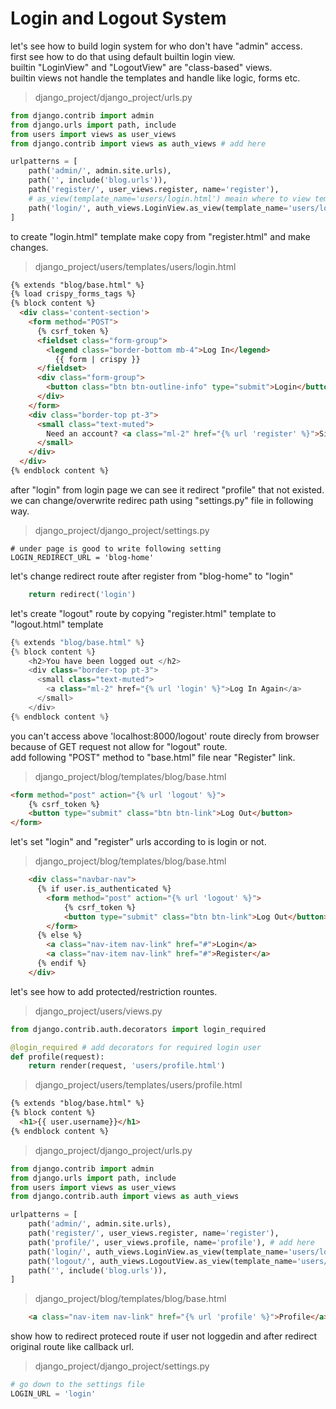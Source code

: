 # Login and Logout System   

let's see how to build login system for who don't have "admin" access.  
first see how to do that using default builtin login view.  
builtin "LoginView" and "LogoutView" are "class-based" views.   
builtin views not handle the templates and handle like logic, forms etc.   

> django_project/django_project/urls.py  
```py 
from django.contrib import admin
from django.urls import path, include
from users import views as user_views
from django.contrib import views as auth_views # add here  

urlpatterns = [
    path('admin/', admin.site.urls),
    path('', include('blog.urls')),
    path('register/', user_views.register, name='register'), 
    # as_view(template_name='users/login.html') meain where to view template file
    path('login/', auth_views.LoginView.as_view(template_name='users/login.html'), name='login'), 
]
```

to create "login.html" template make copy from "register.html" and make changes.  
> django_project/users/templates/users/login.html  
```html 
{% extends "blog/base.html" %}
{% load crispy_forms_tags %}
{% block content %}
  <div class='content-section'>
    <form method="POST">
      {% csrf_token %}
      <fieldset class="form-group">
        <legend class="border-bottom mb-4">Log In</legend>
          {{ form | crispy }}
      </fieldset>
      <div class="form-group">
        <button class="btn btn-outline-info" type="submit">Login</button>
      </div>
    </form>
    <div class="border-top pt-3">
      <small class="text-muted">
        Need an account? <a class="ml-2" href="{% url 'register' %}">Sign Up Now</a>
      </small>
    </div>
  </div>
{% endblock content %}
```

after "login" from login page we can see it redirect "profile" that not existed.  
we can change/overwrite redirec path using "settings.py" file in following way.  
>django_project/django_project/settings.py  
```
# under page is good to write following setting  
LOGIN_REDIRECT_URL = 'blog-home'
```

let's change redirect route after register from "blog-home" to "login"  
```py 
    return redirect('login')
```

let's create "logout" route by copying "register.html" template to "logout.html" template  
```py 
{% extends "blog/base.html" %}
{% block content %}
    <h2>You have been logged out </h2>
    <div class="border-top pt-3">
      <small class="text-muted">
        <a class="ml-2" href="{% url 'login' %}">Log In Again</a>
      </small>
    </div>
{% endblock content %}
```

you can't access above 'localhost:8000/logout' route direcly from browser because of GET request not allow for "logout" route.  
add following "POST" method to "base.html" file near "Register" link.  
>django_project/blog/templates/blog/base.html  
```html 
<form method="post" action="{% url 'logout' %}">
    {% csrf_token %}
    <button type="submit" class="btn btn-link">Log Out</button>
</form>
```

let's set "login" and "register" urls according to is login or not.  
>django_project/blog/templates/blog/base.html  
```html 
    <div class="navbar-nav">
      {% if user.is_authenticated %}
        <form method="post" action="{% url 'logout' %}">
            {% csrf_token %}
            <button type="submit" class="btn btn-link">Log Out</button>
        </form>
      {% else %}
        <a class="nav-item nav-link" href="#">Login</a>
        <a class="nav-item nav-link" href="#">Register</a>
      {% endif %}
    </div>
```

let's see how to add protected/restriction rountes.  
> django_project/users/views.py  
```py 
from django.contrib.auth.decorators import login_required

@login_required # add decorators for required login user
def profile(request):
    return render(request, 'users/profile.html')
```

> django_project/users/templates/users/profile.html  
```html 
{% extends "blog/base.html" %}
{% block content %}
  <h1>{{ user.username}}</h1>
{% endblock content %}
```

> django_project/django_project/urls.py  
```py 
from django.contrib import admin
from django.urls import path, include
from users import views as user_views
from django.contrib.auth import views as auth_views  

urlpatterns = [
    path('admin/', admin.site.urls),
    path('register/', user_views.register, name='register'), 
    path('profile/', user_views.profile, name='profile'), # add here  
    path('login/', auth_views.LoginView.as_view(template_name='users/login.html'), name='login'), 
    path('logout/', auth_views.LogoutView.as_view(template_name='users/logout.html'), name='logout'), 
    path('', include('blog.urls')),
]
```

> django_project/blog/templates/blog/base.html  
```html 
    <a class="nav-item nav-link" href="{% url 'profile' %}">Profile</a>
```

show how to redirect proteced route if user not loggedin and after redirect original route like callback url.     
> django_project/django_project/settings.py  
```py 
# go down to the settings file  
LOGIN_URL = 'login'
```
